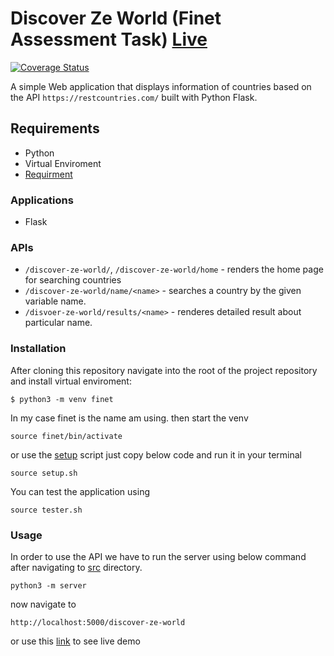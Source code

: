 # Discover Ze World (Finet Assessment Task) [Live](https://projects-vm2m.onrender.com/discover-ze-world/)

[![Coverage Status](https://coveralls.io/repos/github/Bese3/projects/badge.svg?branch=main)](https://coveralls.io/github/Bese3/projects?branch=main)

A simple Web application that displays information of countries based on the API ```https://restcountries.com/``` built with Python Flask.

## Requirements
+ Python
+ Virtual Enviroment
+ [Requirment](https://github.com/Bese3/projects/blob/main/FINET_TASK/src/requirements.txt)

### Applications

+ Flask

### APIs

+ ```/discover-ze-world/```, ```/discover-ze-world/home``` - renders the home page for searching countries
+ ```/discover-ze-world/name/<name>``` -  searches a country by the given variable name.
+ ```/disvoer-ze-world/results/<name>``` - renderes detailed result about particular name.

### Installation

After cloning this repository navigate into the root of the project repository and install virtual enviroment:

```
$ python3 -m venv finet
```

In my case finet is the name am using. then start the venv

```
source finet/bin/activate
```

or use the [setup](https://github.com/Bese3/projects/tree/main/FINET_TASK/src/setup.sh) script just copy below code and run it in your terminal

```
source setup.sh
```

You can test the application using

```
source tester.sh
```

### Usage
In order to use the API we have to run the server using below command after navigating to [src](https://github.com/Bese3/projects/tree/main/FINET_TASK/src) directory.

```
python3 -m server
```
now navigate to 

```
http://localhost:5000/discover-ze-world 
```

or use this [link](https://projects-vm2m.onrender.com/discover-ze-world/) to see live demo 
